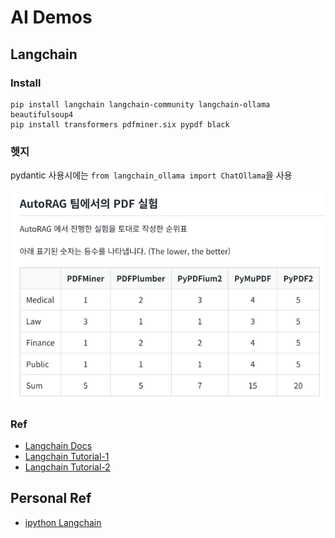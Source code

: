 # AI Demos

## Langchain

### Install

```shell
pip install langchain langchain-community langchain-ollama beautifulsoup4
pip install transformers pdfminer.six pypdf black
```

### 헷지

pydantic 사용시에는 `from langchain_ollama import ChatOllama`을 사용

![img.png](img.png)

### Ref

* [Langchain Docs](https://python.langchain.com/v0.2/docs/introduction/)
* [Langchain Tutorial-1](https://wikidocs.net/231393)
* [Langchain Tutorial-2](https://wikidocs.net/233348)

## Personal Ref

* [ipython Langchain](https://github.com/kwon0koang/test_langchain/blob/master/src/0200_memory.ipynb)